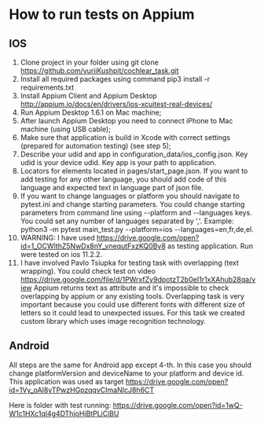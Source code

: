 # How to run tests on Appium

## IOS
1. Clone project in your folder using git clone https://github.com/yuriiKushpit/cochlear_task.git
2. Install all required packages using command pip3 install -r requirements.txt 
3. Install Appium Client and Appium Desktop http://appium.io/docs/en/drivers/ios-xcuitest-real-devices/
4. Run Appium Desktop 1.6.1 on Mac machine;
5. After launch Appium Desktop you need to connect iPhone to Mac machine (using USB cable);
6. Make sure that application is build in Xcode with correct settings (prepared for automation testing) (see step 5);
7. Describe your udid and app in configuration_data/ios_config.json. Key udid is your device udid. Key app is your path to application.
8. Locators for elements located in pages/start_page.json. If you want to add testing for any other language, you should add code of this language and expected text in language part of json file.
9. If you want to change languages or platform you should navigate to pytest.ini and change starting parameters. You could change starting parameters from command line using --platform and --languages keys. You could set any number of languages separated by ','. Example: python3 -m pytest main_test.py --platform=ios --languages=en,fr,de,el.
10. WARNING: I have used https://drive.google.com/open?id=1_OCWlthZ5NwDx8nY_vnequtFxzKQ0By8 as testing application. Run were tested on ios 11.2.2.
11. I have involved Pavlo Tsiupka for testing task with overlapping (text wrapping). You could check test on video https://drive.google.com/file/d/1PWrxfZy9dpotzT2b0eI1r1xXAhub28qa/view Appium returns text as attribute and it's impossible to check overlapping by appium or any existing  tools. Overlapping task is very important because you could use different fonts with different size of letters so it could lead to unexpected issues. For this task we created custom library which uses image recognition technology.

## Android
All steps are the same for Android app except 4-th. In this case you should change platformVersion and deviceName to your 
platform and device id. This application was used as target  https://drive.google.com/open?id=1Vy_oAI8yTPwzHGpzqqvCImaNIcJ8h6CT

Here is folder with test running:
https://drive.google.com/open?id=1wQ-W1c1HXc1ql4g4DThjoHjBtPLiCiBU
